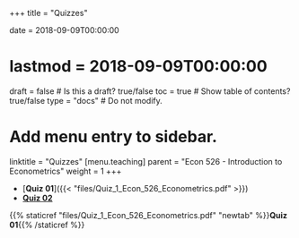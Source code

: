 +++
title = "Quizzes"

date = 2018-09-09T00:00:00
# lastmod = 2018-09-09T00:00:00

draft = false  # Is this a draft? true/false
toc = true  # Show table of contents? true/false
type = "docs"  # Do not modify.

# Add menu entry to sidebar.
linktitle = "Quizzes"
[menu.teaching]
  parent = "Econ 526 - Introduction to Econometrics"
  weight = 1
+++


* [**Quiz 01**]({{< "files/Quiz_1_Econ_526_Econometrics.pdf" >}})
* [**Quiz 02**]("content/teaching/Quiz_2_Econ_526_Econometrics.pdf")


{{% staticref "files/Quiz_1_Econ_526_Econometrics.pdf" "newtab" %}}**Quiz 01**{{% /staticref %}}
